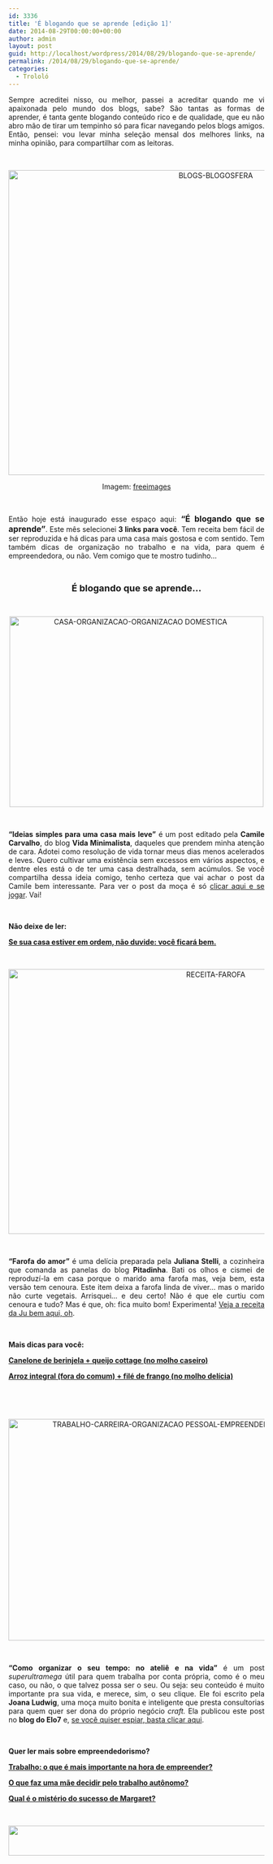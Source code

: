 ```yaml
---
id: 3336
title: 'É blogando que se aprende [edição 1]'
date: 2014-08-29T00:00:00+00:00
author: admin
layout: post
guid: http://localhost/wordpress/2014/08/29/blogando-que-se-aprende/
permalink: /2014/08/29/blogando-que-se-aprende/
categories:
  - Trololó
---
```

<p align="justify">
  Sempre acreditei nisso, ou melhor, passei a acreditar quando me vi apaixonada pelo mundo dos blogs, sabe? São tantas as formas de aprender, é tanta gente blogando conteúdo rico e de qualidade, que eu não abro mão de tirar um tempinho só para ficar navegando pelos blogs amigos. Então, pensei: vou levar minha seleção mensal dos melhores links, na minha opinião, para compartilhar com as leitoras.
</p>

&nbsp;

<p align="center">
  <a href="http://www.trololodemulher.com.br/blog/wp-content/uploads/2014/08/BLOGS-BLOGOSFERA.jpg"><img class="alignnone size-full wp-image-10349" src="http://www.trololodemulher.com.br/blog/wp-content/uploads/2014/08/BLOGS-BLOGOSFERA.jpg" alt="BLOGS-BLOGOSFERA" width="800" height="600" /></a>
</p>

<p align="center">
  Imagem: <a href="http://www.freeimages.com/" target="_blank">freeimages</a>
</p>

&nbsp;

<p align="justify">
  Então hoje está inaugurado esse espaço aqui:<span style="font-size: medium;"> <strong>“É blogando que se aprende”</strong></span>. Este mês selecionei <strong>3 links para você</strong>. Tem receita bem fácil de ser reproduzida e há dicas para uma casa mais gostosa e com sentido. Tem também dicas de organização no trabalho e na vida, para quem é empreendedora, ou não. Vem comigo que te mostro tudinho…
</p>

&nbsp;

<p align="center">
  <strong><span style="font-size: large;">É blogando que se aprende…</span></strong>
</p>

&nbsp;

<p align="center">
  <a href="http://www.trololodemulher.com.br/blog/wp-content/uploads/2014/08/CASA-ORGANIZACAO-ORGANIZACAO-DOMESTICA.jpg"><img class="alignnone size-full wp-image-10351" src="http://www.trololodemulher.com.br/blog/wp-content/uploads/2014/08/CASA-ORGANIZACAO-ORGANIZACAO-DOMESTICA.jpg" alt="CASA-ORGANIZACAO-ORGANIZACAO DOMESTICA" width="500" height="375" /></a>
</p>

&nbsp;

<p align="justify">
  <strong>“Ideias simples para uma casa mais leve”</strong> é um post editado pela <strong>Camile Carvalho</strong>, do blog <strong>Vida Minimalista</strong>, daqueles que prendem minha atenção de cara. Adotei como resolução de vida tornar meus dias menos acelerados e leves. Quero cultivar uma existência sem excessos em vários aspectos, e dentre eles está o de ter uma casa destralhada, sem acúmulos. Se você compartilha dessa ideia comigo, tenho certeza que vai achar o post da Camile bem interessante. Para ver o post da moça é só <a href="http://vidaminimalista.com/ideias-simples-para-uma-casa-mais-leve/comment-page-1/#comment-32494" target="_blank">clicar aqui e se jogar</a>. Vai!
</p>

&nbsp;

<p align="left">
  <strong>Não deixe de ler:</strong>
</p>

<p align="left">
  <a href="http://www.trololodemulher.com.br/2014/08/18/casa-em-ordem-2/" target="_blank"><strong>Se sua casa estiver em ordem, não duvide: você ficará bem.</strong></a>
</p>

&nbsp;

<p align="center">
  <a href="http://www.trololodemulher.com.br/blog/wp-content/uploads/2014/08/RECEITA-FAROFA.png"><img class="alignnone size-full wp-image-10352" src="http://www.trololodemulher.com.br/blog/wp-content/uploads/2014/08/RECEITA-FAROFA.png" alt="RECEITA-FAROFA" width="800" height="521" /></a>
</p>

&nbsp;

<p align="justify">
  <strong>“Farofa do amor”</strong> é uma delícia preparada pela <strong>Juliana Stelli</strong>, a cozinheira que comanda as panelas do blog <strong>Pitadinha</strong>. Bati os olhos e cismei de reproduzí-la em casa porque o marido ama farofa mas, veja bem, esta versão tem cenoura. Este item deixa a farofa linda de viver… mas o marido não curte vegetais. Arrisquei… e deu certo! Não é que ele curtiu com cenoura e tudo? Mas é que, oh: fica muito bom! Experimenta! <a href="http://www.pitadinha.com/2014/07/farofa-do-amor.html" target="_blank">Veja a receita da Ju bem aqui, oh</a>.
</p>

&nbsp;

**Mais dicas para você:**

<a href="http://www.trololodemulher.com.br/2014/07/28/canelone-berinjela-queijo/" target="_blank"><strong>Canelone de berinjela + queijo cottage (no molho caseiro)</strong></a>

<a href="http://www.trololodemulher.com.br/2014/07/14/arroz-integral-file-frango/" target="_blank"><strong>Arroz integral (fora do comum) + filé de frango (no molho delícia)</strong></a>

&nbsp;

&nbsp;

<p align="center">
  <a href="http://www.trololodemulher.com.br/blog/wp-content/uploads/2014/08/TRABALHO-CARREIRA-ORGANIZACAO-PESSOAL-EMPREENDEDORISMO.jpg"><img class="alignnone size-full wp-image-10353" src="http://www.trololodemulher.com.br/blog/wp-content/uploads/2014/08/TRABALHO-CARREIRA-ORGANIZACAO-PESSOAL-EMPREENDEDORISMO.jpg" alt="TRABALHO-CARREIRA-ORGANIZACAO PESSOAL-EMPREENDEDORISMO" width="638" height="436" /></a>
</p>

&nbsp;

<p align="justify">
  <strong>“Como organizar o seu tempo: no ateliê e na vida”</strong> é um post <em>superultramega</em> útil para quem trabalha por conta própria, como é o meu caso, ou não, o que talvez possa ser o seu. Ou seja: seu conteúdo é muito importante pra sua vida, e merece, sim, o seu clique. Ele foi escrito pela <strong>Joana Ludwig</strong>, uma moça muito bonita e inteligente que presta consultorias para quem quer ser dona do próprio negócio <em>craft.</em> Ela publicou este post no <strong>blog do Elo7</strong> e, <a href="http://blog.elo7.com.br/2014/08/como-organizar-seu-tempo-no-atelie-e-na-vida.html#comment-36317" target="_blank">se você quiser espiar, basta clicar aqui</a>.
</p>

&nbsp;

**Quer ler mais sobre empreendedorismo?**

<a href="http://www.trololodemulher.com.br/2014/06/13/trabalho-empreendedorismo/" target="_blank"><strong>Trabalho: o que é mais importante na hora de empreender?</strong></a>

<a href="http://www.trololodemulher.com.br/2014/05/06/empreendedorismo-materno/" target="_blank"><strong>O que faz uma mãe decidir pelo trabalho autônomo?</strong></a>

<a href="http://www.trololodemulher.com.br/2013/08/16/margaret-empreendedorismo/" target="_blank"><strong>Qual é o mistério do sucesso de Margaret?</strong></a>

&nbsp;

<p align="center">
  <a href="http://feedburner.google.com/fb/a/mailverify?uri=blogbichafemea&loc=pt_BR" target="_blank"><img class="alignnone size-full wp-image-8451" title="Assine o Bicha Fêmea grátis!" src="http://www.trololodemulher.com.br/blog/wp-content/uploads/2012/01/rodapé.png" alt="" width="600" height="59" /></a>
</p>

&nbsp;

&nbsp;